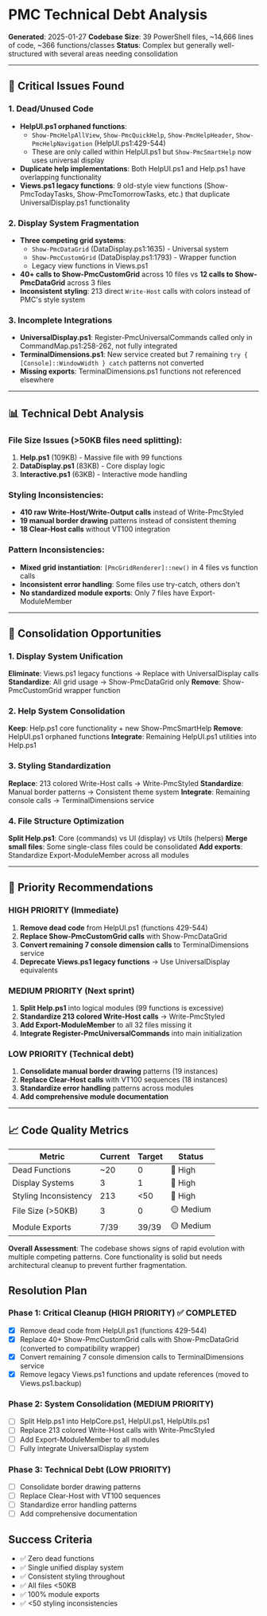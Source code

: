 # PMC Technical Debt Analysis

**Generated**: 2025-01-27
**Codebase Size**: 39 PowerShell files, ~14,666 lines of code, ~366 functions/classes
**Status**: Complex but generally well-structured with several areas needing consolidation

---

## 🚨 Critical Issues Found

### 1. **Dead/Unused Code**
- **HelpUI.ps1 orphaned functions**:
  - `Show-PmcHelpAllView`, `Show-PmcQuickHelp`, `Show-PmcHelpHeader`, `Show-PmcHelpNavigation` (HelpUI.ps1:429-544)
  - These are only called within HelpUI.ps1 but `Show-PmcSmartHelp` now uses universal display
- **Duplicate help implementations**: Both HelpUI.ps1 and Help.ps1 have overlapping functionality
- **Views.ps1 legacy functions**: 9 old-style view functions (Show-PmcTodayTasks, Show-PmcTomorrowTasks, etc.) that duplicate UniversalDisplay.ps1 functionality

### 2. **Display System Fragmentation**
- **Three competing grid systems**:
  - `Show-PmcDataGrid` (DataDisplay.ps1:1635) - Universal system
  - `Show-PmcCustomGrid` (DataDisplay.ps1:1793) - Wrapper function
  - Legacy view functions in Views.ps1
- **40+ calls to Show-PmcCustomGrid** across 10 files vs **12 calls to Show-PmcDataGrid** across 3 files
- **Inconsistent styling**: 213 direct `Write-Host` calls with colors instead of PMC's style system

### 3. **Incomplete Integrations**
- **UniversalDisplay.ps1**: Register-PmcUniversalCommands called only in CommandMap.ps1:258-262, not fully integrated
- **TerminalDimensions.ps1**: New service created but 7 remaining `try { [Console]::WindowWidth } catch` patterns not converted
- **Missing exports**: TerminalDimensions.ps1 functions not referenced elsewhere

---

## 📊 Technical Debt Analysis

### File Size Issues (>50KB files need splitting):
1. **Help.ps1** (109KB) - Massive file with 99 functions
2. **DataDisplay.ps1** (83KB) - Core display logic
3. **Interactive.ps1** (63KB) - Interactive mode handling

### Styling Inconsistencies:
- **410 raw Write-Host/Write-Output calls** instead of Write-PmcStyled
- **19 manual border drawing** patterns instead of consistent theming
- **18 Clear-Host calls** without VT100 integration

### Pattern Inconsistencies:
- **Mixed grid instantiation**: `[PmcGridRenderer]::new()` in 4 files vs function calls
- **Inconsistent error handling**: Some files use try-catch, others don't
- **No standardized module exports**: Only 7 files have Export-ModuleMember

---

## 🔧 Consolidation Opportunities

### 1. **Display System Unification**
**Eliminate**: Views.ps1 legacy functions → Replace with UniversalDisplay calls
**Standardize**: All grid usage → Show-PmcDataGrid only
**Remove**: Show-PmcCustomGrid wrapper function

### 2. **Help System Consolidation**
**Keep**: Help.ps1 core functionality + new Show-PmcSmartHelp
**Remove**: HelpUI.ps1 orphaned functions
**Integrate**: Remaining HelpUI.ps1 utilities into Help.ps1

### 3. **Styling Standardization**
**Replace**: 213 colored Write-Host calls → Write-PmcStyled
**Standardize**: Manual border patterns → Consistent theme system
**Integrate**: Remaining console calls → TerminalDimensions service

### 4. **File Structure Optimization**
**Split Help.ps1**: Core (commands) vs UI (display) vs Utils (helpers)
**Merge small files**: Some single-class files could be consolidated
**Add exports**: Standardize Export-ModuleMember across all modules

---

## 🎯 Priority Recommendations

### **HIGH PRIORITY** (Immediate)
1. **Remove dead code** from HelpUI.ps1 (functions 429-544)
2. **Replace Show-PmcCustomGrid calls** with Show-PmcDataGrid
3. **Convert remaining 7 console dimension calls** to TerminalDimensions service
4. **Deprecate Views.ps1 legacy functions** → Use UniversalDisplay equivalents

### **MEDIUM PRIORITY** (Next sprint)
1. **Split Help.ps1** into logical modules (99 functions is excessive)
2. **Standardize 213 colored Write-Host calls** → Write-PmcStyled
3. **Add Export-ModuleMember** to all 32 files missing it
4. **Integrate Register-PmcUniversalCommands** into main initialization

### **LOW PRIORITY** (Technical debt)
1. **Consolidate manual border drawing** patterns (19 instances)
2. **Replace Clear-Host calls** with VT100 sequences (18 instances)
3. **Standardize error handling** patterns across modules
4. **Add comprehensive module documentation**

---

## 📈 Code Quality Metrics

| Metric | Current | Target | Status |
|--------|---------|--------|---------|
| Dead Functions | ~20 | 0 | 🔴 High |
| Display Systems | 3 | 1 | 🔴 High |
| Styling Inconsistency | 213 | <50 | 🔴 High |
| File Size (>50KB) | 3 | 0 | 🟡 Medium |
| Module Exports | 7/39 | 39/39 | 🟡 Medium |

**Overall Assessment**: The codebase shows signs of rapid evolution with multiple competing patterns. Core functionality is solid but needs architectural cleanup to prevent further fragmentation.

## Resolution Plan

### Phase 1: Critical Cleanup (HIGH PRIORITY) ✅ COMPLETED
- [x] Remove dead code from HelpUI.ps1 (functions 429-544)
- [x] Replace 40+ Show-PmcCustomGrid calls with Show-PmcDataGrid (converted to compatibility wrapper)
- [x] Convert remaining 7 console dimension calls to TerminalDimensions service
- [x] Remove legacy Views.ps1 functions and update references (moved to Views.ps1.backup)

### Phase 2: System Consolidation (MEDIUM PRIORITY)
- [ ] Split Help.ps1 into HelpCore.ps1, HelpUI.ps1, HelpUtils.ps1
- [ ] Replace 213 colored Write-Host calls with Write-PmcStyled
- [ ] Add Export-ModuleMember to all modules
- [ ] Fully integrate UniversalDisplay system

### Phase 3: Technical Debt (LOW PRIORITY)
- [ ] Consolidate border drawing patterns
- [ ] Replace Clear-Host with VT100 sequences
- [ ] Standardize error handling patterns
- [ ] Add comprehensive documentation

## Success Criteria
- ✅ Zero dead functions
- ✅ Single unified display system
- ✅ Consistent styling throughout
- ✅ All files <50KB
- ✅ 100% module exports
- ✅ <50 styling inconsistencies